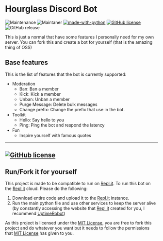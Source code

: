 # Hourglass Discord Bot
<!--- Badges --->
![Maintenance](https://img.shields.io/badge/Maintained:-yes-blue?style=for-the-badge) ![Maintaner](https://img.shields.io/badge/Maintainer:-AM-blue?style=for-the-badge) [![made-with-python](https://img.shields.io/badge/Made%20with-Python-red?style=for-the-badge&logo=Python)](https://www.python.org/ "Python") [![GitHub license](https://img.shields.io/badge/License-MIT-green?style=for-the-badge)](https://github.com/Doraemon-kun/Hourglass/blob/master/LICENSE "LICENSE") ![GitHub release](https://img.shields.io/badge/Version-1.0.0-green?style=for-the-badge)

This is just a normal that have some features I personally need for my own server. You can fork this and create a bot for yourself (that is the amazing thing of OSS)
## Base features
This is the list of features that the bot is currently supported:
* Moderation
  * Ban: Ban a member
  * Kick: Kick a member
  * Unban: Unban a member
  * Purge Message: Delete bulk messages
  * Change prefix: Change the prefix that use in the bot.
* Toolkit
  * Hello: Say hello to you
  * Ping: Ping the bot and respond the latency
* Fun
  * Inspire yourself with famous quotes
---
[![GitHub license](https://img.shields.io/badge/-Invite%20the%20bot-green?logo=Discord&colorB=7289da&style=for-the-badge)](https://discord.com/api/oauth2/authorize?client_id=861457378968076288&permissions=4228377702&scope=bot "Invite the bot") 
---
## Run/Fork it for yourself
This project is made to be compatible to run on [Repl.it](https://repl.it). 
To run this bot on the [Repl.it](https://repl.it) cloud. Please do the following:
1. Download entire code and upload it to the [Repl.it](https://repl.it) instance.
2. Run the main python file and use other services to keep the server alive (by constantly accessing the website that [Repl.it](https://repl.it) created for you, I recommend [UptimeRobot](https://uptimerobot.com))

As this project is licensed under the [MIT License](https://github.com/Doraemon-kun/Hourglass/blob/master/LICENSE), you are free to fork this project and do whatever you want but it needs to follow the permissions that [MIT License](https://github.com/Doraemon-kun/Hourglass/blob/master/LICENSE) has given to you.


